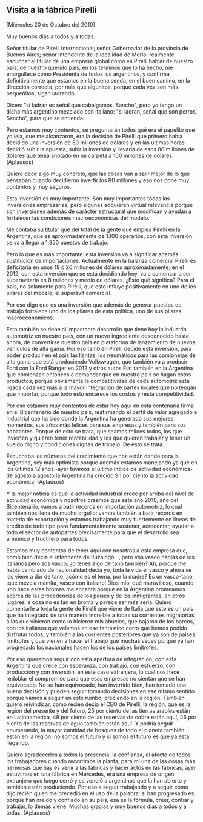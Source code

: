 Visita a la fábrica Pirelli
---------------------------

[Miércoles 20 de Octubre del 2010]

Muy buenos días a todos y a todas.

Señor titular de Pirelli Internacional; señor Gobernador de la provincia
de Buenos Aires; señor Intendente de la localidad de Merlo: realmente
escuchar al titular de una empresa global como es Pirelli hablar de
nuestro país, de nuestro querido país, en los términos que lo ha hecho,
me enorgullece como Presidenta de todos los argentinos, y confirma
definitivamente que estamos en la buena senda, en el buen camino, en la
dirección correcta, por más que algunitos, porque cada vez son más
pequeñitos, sigan ladrando.

Dicen: "si ladran es señal que cabalgamos, Sancho", pero yo tengo un
dicho más argentino mezclado con italiano: "si ladran, señal que son
perros, Sancho", para que se entienda.

Pero estamos muy contentos, se preguntarán todos qué era el papelito que
yo leía, que me alcanzaron, era la decisión de Pirelli que primero había
decidido una inversión de 80 millones de dólares y en las últimas horas
decidió subir la apuesta, subir la inversión y llevarla de esos 80
millones de dólares que tenía anotado en mi carpeta a 100 millones de
dólares. (Aplausos)

Quiere decir algo muy concreto, que las cosas van a salir mejor de lo
que pensaban cuando decidieron invertir los 80 millones y eso nos pone
muy contentos y muy seguros.

Esta inversión es muy importante. Son muy importantes todas las
inversiones empresarias, pero algunas adquieren virtual relevancia
porque son inversiones además de carácter estructural que modifican y
ayudan a fortalecer las condiciones macroeconómicas del modelo.

Me contaba su titular que del total de la gente que emplea Pirelli en la
Argentina, que es aproximadamente de 1.100 operarios, con esta inversión
se va a llegar a 1.850 puestos de trabajo.

Pero lo que es más importante: esta inversión va a significar además
sustitución de importaciones. Actualmente en la balanza comercial
Pirelli es deficitaria en unos 18 ó 20 millones de dólares
aproximadamente; en el 2012, con esta inversión que se está decidiendo
hoy, va a comenzar a ser superavitaria en 8 millones y medio de dólares.
¿Esto qué significa? Para el país, no solamente para Pirelli, que esto
influye positivamente en uno de los pilares del modelo, el superávit
comercial.

Por eso digo que es una inversión que además de generar puestos de
trabajo fortalece uno de los pilares de esta política, uno de sus
pilares macroeconómicos.

Esto también se debe al impactante desarrollo que tiene hoy la industria
automotriz en nuestro país, con un nuevo ingrediente desconocido hasta
ahora, de convertirse nuestro país en plataforma de lanzamiento de
nuevos vehículos de alta gama. Por eso también Pirelli decide esta
inversión, para poder producir en el país las llantas, los neumáticos
para las camionetas de alta gama que está produciendo Volkswagen, que
también va a producir Ford con la Ford Ranger en 2012 y otros autos Fiat
también en la Argentina que comienzan entonces a demandar que en nuestro
país se hagan estos productos, porque obviamente la competitividad de
cada automotriz está ligada cada vez más a la mayor integración de
partes locales que no tengan que importar, porque todo esto encarece los
costos y resta competitividad.

Por eso estamos muy contentos de estar hoy aquí en esta centenaria firma
en el Bicentenario de nuestro país, reafirmando el perfil de valor
agregado e industrial que ha sido donde la Argentina ha generado sus
mejores momentos, sus años más felices para sus empresas y también para
sus habitantes. Porque de esto se trata, que seamos felices todos, los
que invierten y quieren tener rentabilidad y los que quieren trabajar y
tener un sueldo digno y condiciones dignas de trabajo. De esto se trata.

Escuchaba los números del crecimiento que nos están dando para la
Argentina, soy más optimista porque además estamos manejando ya que en
los últimos 12 años -ayer tuvimos el último índice de actividad
económica- de agosto a agosto la Argentina ha crecido 9.1 por ciento la
actividad económica. (Aplausos)

Y la mejor noticia es que la actividad industrial crece por arriba del
nivel de actividad económica y nosotros creemos que este año 2010, año
del Bicentenario, vamos a batir records en importación automotriz, lo
cual también nos llena de mucho orgullo; vamos también a batir records
en materia de exportación y estamos trabajando muy fuertemente en líneas
de crédito de todo tipo para fundamentalmente sostener, acrecentar,
ayudar a todo el sector de autopartes precisamente para que el
desarrollo sea armónico y fructífero para todos.

Estamos muy contentos de tener aquí con nosotros a esta empresa que,
como bien decía el intendente de Ituzaingó..., pero vos vasco hablás de
los italianos pero sos vasco, ¿o tenés algo de tano también? Ah, porque
me había cambiado de nacionalidad decía yo, toda la vida el vasco y
ahora se las viene a dar de tano, ¿cómo es el tema, por la madre? Es un
vasco-tano, ¡qué mezcla mamita, vasco con italiano! Dios mío, qué
maravilloso, cuando uno hace estas bromas me encanta porque en la
Argentina bromeamos acerca de las procedencias de los países y de los
inmigrantes, en otros lugares la cosa no es tan en broma y parece ser
más sería. Quiero comentarle a toda la gente de Pirelli que viene de
Italia que este es un país que ha integrado de una manera increíble a
todas su corrientes migratorias, a las que vinieron como lo hicieron mis
abuelos, que bajaron de los barcos, con los italianos que veíamos en ese
fantástico corto que hemos podido disfrutar todos, y también a las
corrientes posteriores que ya son de países limítrofes y que vienen a
hacer el trabajo que muchas veces porque ya han progresado los
nacionales hacen los de los países limítrofes.

Por eso queremos seguir con esta apertura de integración, con esta
Argentina que crece con esperanza, con trabajo, con esfuerzo, con
producción y con inversión, en este caso extranjera, lo cual nos hace
redoblar el compromiso para que esas empresas no sientan que se han
equivocado. No se han equivocado, han invertido bien, han tomado una
buena decisión y pueden seguir tomando decisiones en ese mismo sentido
porque vamos a seguir en este rumbo, creciendo en la región. También
quiero reivindicar, como recién decía el CEO de Pirelli, la región, que
es la región del presente y del futuro, 25 por ciento de las tierras
arables están en Latinoamérica, 48 por ciento de las reservas de cobre
están aquí, 46 por ciento de las reservas de agua también están aquí. Y
podría seguir enumerando, la mayor cantidad de bosques de todo el
planeta también están en la región, no somos el futuro y si somos el
futuro es que ya está llegando.

Quiero agradecerles a todos la presencia, la confianza, el afecto de
todos los trabajadores cuando recorrimos la planta, para mí una de las
cosas más hermosas que hay es venir a las fábricas y hacer actos en las
fábricas, ayer estuvimos en una fábrica en Mercedes, era una empresa de
origen extranjero que luego cerró y se vendió a argentinos que la han
abierto y también están produciendo. Por eso a seguir trabajando y a
seguir como dijo recién quien me precedió en el uso de la palabra: si
han progresado es porque han creído y confiado en su país, esa es la
fórmula, creer, confiar y trabajar, lo demás viene. Muchas gracias y muy
buenos días a todos y a todas. (Aplausos)

 

 

 

 
